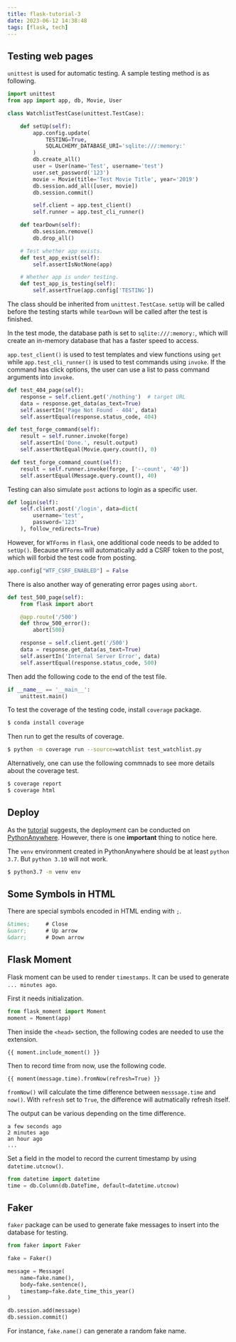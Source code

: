 ```yaml
---
title: flask-tutorial-3
date: 2023-06-12 14:38:48
tags: [flask, tech]
---
```


## Testing web pages

`unittest` is used for automatic testing. A sample testing method is as following.

``` python
import unittest
from app import app, db, Movie, User

class WatchlistTestCase(unittest.TestCase):

    def setUp(self):
        app.config.update(
            TESTING=True,
            SQLALCHEMY_DATABASE_URI='sqlite:///:memory:'
        )
        db.create_all()
        user = User(name='Test', username='test')
        user.set_password('123')
        movie = Movie(title='Test Movie Title', year='2019')
        db.session.add_all([user, movie])
        db.session.commit()

        self.client = app.test_client()
        self.runner = app.test_cli_runner()

    def tearDown(self):
        db.session.remove()
        db.drop_all() 

    # Test whether app exists.
    def test_app_exist(self):
        self.assertIsNotNone(app)

    # Whether app is under testing.
    def test_app_is_testing(self):
        self.assertTrue(app.config['TESTING'])
```

The class should be inherited from `unittest.TestCase`. `setUp` will be called before the testing starts while `tearDown` will be called after the test is finished.

In the test mode, the database path is set to `sqlite:///:memory:`, which will create an in-memory database that has a faster speed to access.

`app.test_client()` is used to test templates and view functions using `get` while `app.test_cli_runner()` is used to test commands using `invoke`. If the command has click options, the user can use a list to pass command arguments into `invoke`.

``` python
def test_404_page(self):
    response = self.client.get('/nothing')  # target URL
    data = response.get_data(as_text=True)
    self.assertIn('Page Not Found - 404', data)
    self.assertEqual(response.status_code, 404)

def test_forge_command(self):
    result = self.runner.invoke(forge)
    self.assertIn('Done.', result.output)
    self.assertNotEqual(Movie.query.count(), 0)

 def test_forge_command_count(self):
    result = self.runner.invoke(forge, ['--count', '40'])
    self.assertEqual(Message.query.count(), 40)    
```


Testing can also simulate `post` actions to login as a specific user.

``` python
def login(self):
    self.client.post('/login', data=dict(
        username='test',
        password='123'
    ), follow_redirects=True)
```

However, for `WTForms` in `flask`, one additional code needs to be added to `setUp()`. Because `WTForms` will automatically add a CSRF token to the post, which will forbid the test code from posting.

``` python
app.config["WTF_CSRF_ENABLED"] = False
```

There is also another way of generating error pages using `abort`.

``` python
def test_500_page(self):
    from flask import abort

    @app.route('/500')
    def throw_500_error():
        abort(500)

    response = self.client.get('/500')
    data = response.get_data(as_text=True)
    self.assertIn('Internal Server Error', data)
    self.assertEqual(response.status_code, 500)
```

Then add the following code to the end of the test file.

``` python
if __name__ == '__main__':
    unittest.main()
```

To test the coverage of the testing code, install `coverage` package.
``` bash
$ conda install coverage
```

Then run to get the results of coverage.

``` bash
$ python -m coverage run --source=watchlist test_watchlist.py
```

Alternatively, one can use the following commnads to see more details about the coverage test.

``` bash
$ coverage report
$ coverage html
```

## Deploy

As the [tutorial](https://tutorial.helloflask.com/deploy/) suggests, the deployment can be conducted on [PythonAnywhere](https://www.pythonanywhere.com/). However, there is one **important** thing to notice here.

The `venv` environment created in PythonAnywhere should be at least `python 3.7`. But `python 3.10` will not work.

``` bash
$ python3.7 -m venv env
```

## Some Symbols in HTML

There are special symbols encoded in HTML ending with `;`.

``` html
&times;     # Close 
&uarr;      # Up arrow
&darr;      # Down arrow
```

## Flask Moment

Flask moment can be used to render `timestamps`. It can be used to generate `... minutes ago`.

First it needs initialization.

``` python
from flask_moment import Moment
moment = Moment(app)
```

Then inside the `<head>` section, the following codes are needed to use the extension.

``` jinja
{{ moment.include_moment() }}
```

Then to record time from now, use the following code.

``` jinja
{{ moment(message.time).fromNow(refresh=True) }}
```

`fromNow()` will calculate the time difference between `messsage.time` and `now()`. With `refresh` set to `True`, the difference will autmatically refresh itself. 

The output can be various depending on the time difference.

```
a few seconds ago
2 minutes ago
an hour ago
...
```

Set a field in the model to record the current timestamp by using `datetime.utcnow()`.

``` python
from datetime import datetime
time = db.Column(db.DateTime, default=datetime.utcnow)
```

## Faker

`faker` package can be used to generate fake messages to insert into the database for testing.

``` python
from faker import Faker

fake = Faker()

message = Message(
    name=fake.name(),
    body=fake.sentence(),
    timestamp=fake.date_time_this_year()
)

db.session.add(message)
db.session.commit()
```

For instance, `fake.name()` can generate a random fake name. 